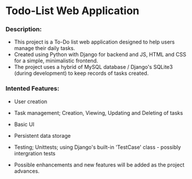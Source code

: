 # Todo-List Web Application

### Description:

- This project is a To-Do list web application designed to help users manage their daily tasks.
- Created using Python with Django for backend and JS, HTML and CSS for a simple, minimalistic frontend.
- The project uses a hybrid of MySQL database / Django's SQLite3 (during development) to keep records of tasks created.

### Intented Features:

- User creation
- Task management; Creation, Viewing, Updating and Deleting of tasks
- Basic UI
- Persistent data storage
- Testing; Unittests; using Django's built-in 'TestCase' class - possibly intergration tests

- Possible enhancements and new features will be added as the project advances.
